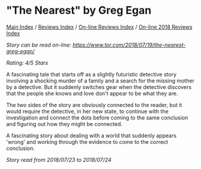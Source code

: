 # "The Nearest" by Greg Egan

[Main Index](../../../README.md) / [Reviews Index](../../README.md) / [On-line Reviews Index](../README.md) / [On-line 2018 Reviews Index](README.md)

*Story can be read on-line: <https://www.tor.com/2018/07/19/the-nearest-greg-egan/>*

*Rating: 4/5 Stars*

A fascinating tale that starts off as a slightly futuristic detective story involving a shocking murder of a family and a search for the missing mother by a detective. But it suddenly switches gear when the detective discovers that the people she knows and love don't appear to be what they are.

The two sides of the story are obviously connected to the reader, but it would require the detective, in her new state, to continue with the investigation and connect the dots before coming to the same conclusion and figuring out how they might be connected.

A fascinating story about dealing with a world that suddenly appears 'wrong' and working through the evidence to come to the correct conclusion.

*Story read from 2018/07/23 to 2018/07/24*
